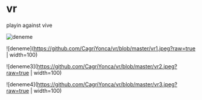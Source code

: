 # vr
playin against vive

![deneme](https://j.gifs.com/1WVm70.gif)

![deneme](https://github.com/CagriYonca/vr/blob/master/vr1.jpeg?raw=true | width=100)

![deneme3](https://github.com/CagriYonca/vr/blob/master/vr2.jpeg?raw=true | width=100)

![deneme4](https://github.com/CagriYonca/vr/blob/master/vr3.jpeg?raw=true | width=100)
